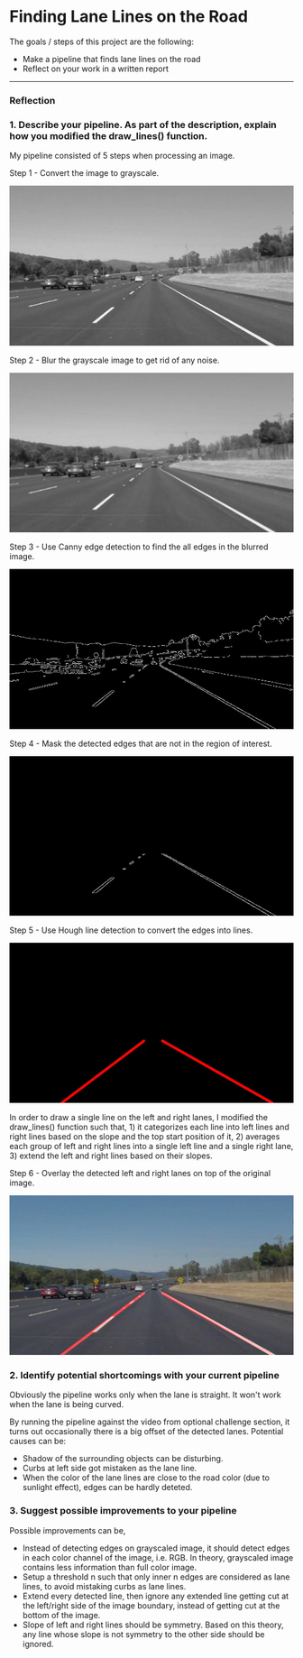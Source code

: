 # **Finding Lane Lines on the Road** 

The goals / steps of this project are the following:
* Make a pipeline that finds lane lines on the road
* Reflect on your work in a written report


[image1]: ./test_images_output/1_grayscale.jpg
[image2]: ./test_images_output/2_blurred.jpg
[image3]: ./test_images_output/3_edges.jpg
[image4]: ./test_images_output/4_masked.jpg
[image5]: ./test_images_output/5_lines.jpg
[image6]: ./test_images_output/6_overlayed.jpg

---

### Reflection

### 1. Describe your pipeline. As part of the description, explain how you modified the draw_lines() function.

My pipeline consisted of 5 steps when processing an image.

Step 1 - Convert the image to grayscale.

![image1]

Step 2 - Blur the grayscale image to get rid of any noise.

![image2]

Step 3 - Use Canny edge detection to find the all edges in the blurred image.

![image3]

Step 4 - Mask the detected edges that are not in the region of interest.

![image4]

Step 5 - Use Hough line detection to convert the edges into lines.

![image5]

In order to draw a single line on the left and right lanes, I modified the draw_lines() function such that, 1) it categorizes each line into left lines and right lines based on the slope and the top start position of it, 2) averages each group of left and right lines into a single left line and a single right lane, 3) extend the left and right lines based on their slopes.

Step 6 - Overlay the detected left and right lanes on top of the original image.

![image6]

### 2. Identify potential shortcomings with your current pipeline

Obviously the pipeline works only when the lane is straight. It won't work when the lane is being curved.

By running the pipeline against the video from optional challenge section, it turns out occasionally there is a big offset of the detected lanes. Potential causes can be:

* Shadow of the surrounding objects can be disturbing.
* Curbs at left side got mistaken as the lane line.
* When the color of the lane lines are close to the road color (due to sunlight effect), edges can be hardly deteted.

### 3. Suggest possible improvements to your pipeline

Possible improvements can be,

* Instead of detecting edges on grayscaled image, it should detect edges in each color channel of the image, i.e. RGB. In theory, grayscaled image contains less information than full color image.
* Setup a threshold n such that only inner n edges are considered as lane lines, to avoid mistaking curbs as lane lines.
* Extend every detected line, then ignore any extended line getting cut at the left/right side of the image boundary, instead of getting cut at the bottom of the image.
* Slope of left and right lines should be symmetry. Based on this theory, any line whose slope is not symmetry to the other side should be ignored.